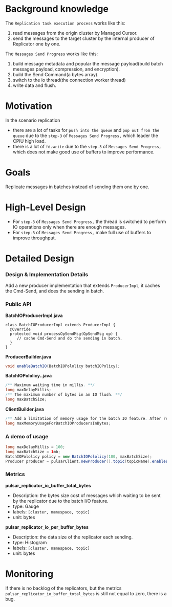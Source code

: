 # Background knowledge

The `Replication task execution process` works like this:
1. read messages from the origin cluster by Managed Cursor.
1. send the messages to the target cluster by the internal producer of Replicator one by one.

The `Messages Send Progress` works like this:
1. build message metadata and popular the message payload(build batch messages payload, compression, and encryption).
1. build the Send Command(a bytes array).
1. switch to the io thread(the connection worker thread)
1. write data and flush.

# Motivation
In the scenario replication
- there are a lot of tasks for `push into the queue` and `pop out from the queue` due to the `step-3` of `Messages Send Progress,` which leader the CPIU high load.
- there is a lot of `fd.write` due to the `step-3` of `Messages Send Progress,` which does not make good use of buffers to improve performance.

# Goals
Replicate messages in batches instead of sending them one by one.

# High-Level Design
- For `step-3` of `Messages Send Progress,` the thread is switched to perform IO operations only when there are enough messages.
- For `step-3` of `Messages Send Progress,` make full use of buffers to improve throughput.

# Detailed Design

### Design & Implementation Details
Add a new producer implementation that extends `ProducerImpl`, it caches the Cmd-Send, and does the sending in batch.

### Public API
**BatchIOProducerImpl.java**
```
class BatchIOProducerImpl extends ProducerImpl {
  @Override
  protected void processOpSendMsg(OpSendMsg op) {
     // cache Cmd-Send and do the sending in batch.
  }
}
```

**ProducerBuilder.java**
```java
void enableBatchIO(BatchIOPololicy batchIOPolicy);
```

**BatchIOPololicy..java**
```java
/** Maximum waiting time in millis. **/
long maxDelayMillis;
/** The maximum number of bytes in an IO flush. **/
long maxBatchSize;
```

**ClientBuilder.java**
```java
/** Add a limitation of memory usage for the batch IO feature. After reaching this limitation, the messages will be sent immediately **/
long maxMemoryUsageForBatchIOProducersInBytes;
```

### A demo of usage
```java
long maxDelayMillis = 100;
long maxBatchSize = 1mb;
BatchIOPololicy policy = new BatchIOPololicy(100, maxBatchSize);
Producer producer = pulsarClient.newProducer().topic(topicName).enableBatchIO(policy).create();
```

### Metrics
**pulsar_replicator_io_buffer_total_bytes**
- Description: the bytes size cost of messages which waiting to be sent by the replicator due to the batch I/O feature.
- type: Gauge
- labels: `[cluster, namespace, topic]`
- unit: bytes

**pulsar_replicator_io_per_buffer_bytes**
- Description: the data size of the replicator each sending.
- type: Histogram
- labels: `[cluster, namespace, topic]`
- unit: bytes

# Monitoring
If there is no backlog of the replicators, but the metrics `pulsar_replicator_io_buffer_total_bytes` is still not equal to zero, there is a bug.